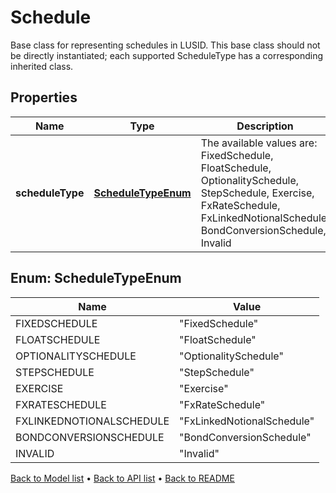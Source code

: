 

# Schedule

Base class for representing schedules in LUSID.  This base class should not be directly instantiated; each supported ScheduleType has a corresponding inherited class.

## Properties

| Name | Type | Description | Notes |
|------------ | ------------- | ------------- | -------------|
|**scheduleType** | [**ScheduleTypeEnum**](#ScheduleTypeEnum) | The available values are: FixedSchedule, FloatSchedule, OptionalitySchedule, StepSchedule, Exercise, FxRateSchedule, FxLinkedNotionalSchedule, BondConversionSchedule, Invalid |  |



## Enum: ScheduleTypeEnum

| Name | Value |
|---- | -----|
| FIXEDSCHEDULE | &quot;FixedSchedule&quot; |
| FLOATSCHEDULE | &quot;FloatSchedule&quot; |
| OPTIONALITYSCHEDULE | &quot;OptionalitySchedule&quot; |
| STEPSCHEDULE | &quot;StepSchedule&quot; |
| EXERCISE | &quot;Exercise&quot; |
| FXRATESCHEDULE | &quot;FxRateSchedule&quot; |
| FXLINKEDNOTIONALSCHEDULE | &quot;FxLinkedNotionalSchedule&quot; |
| BONDCONVERSIONSCHEDULE | &quot;BondConversionSchedule&quot; |
| INVALID | &quot;Invalid&quot; |



[Back to Model list](../README.md#documentation-for-models) &#8226; [Back to API list](../README.md#documentation-for-api-endpoints) &#8226; [Back to README](../README.md)


